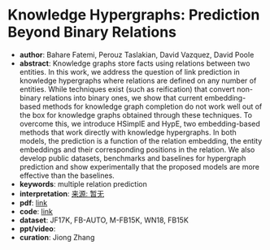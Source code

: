 # Knowledge Hypergraphs: Prediction Beyond Binary Relations
* **author**: Bahare Fatemi, Perouz Taslakian, David Vazquez, David Poole
* **abstract**: Knowledge graphs store facts using relations between two entities. In this work, we address the question of link prediction in knowledge hypergraphs where relations are defined on any number of entities. While techniques exist (such as reification) that convert non-binary relations into binary ones, we show that current embedding-based methods for knowledge graph completion do not work well out of the box for knowledge graphs obtained through these techniques. To overcome this, we introduce HSimplE and HypE, two embedding-based methods that work directly with knowledge hypergraphs. In both models, the prediction is a function of the relation embedding, the entity embeddings and their corresponding positions in the relation. We also develop public datasets, benchmarks and baselines for hypergraph prediction and show experimentally that the proposed models are more effective than the baselines.
* **keywords**: multiple relation prediction
* **interpretation**: [来源: 暂无]()
* **pdf**: [link](https://www.ijcai.org/Proceedings/2020/303)
* **code**: [link](https://github.com/ElementAI/HypE)
* **dataset**: JF17K, FB-AUTO, M-FB15K, WN18, FB15K
* **ppt/video**:
* **curation**: Jiong Zhang 